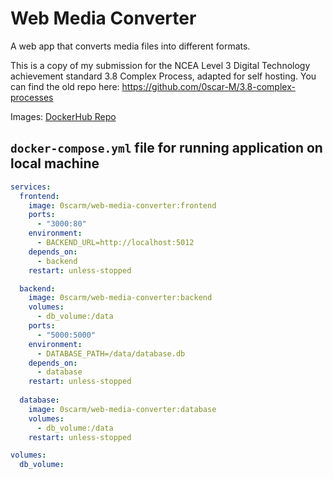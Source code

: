 # Web Media Converter

A web app that converts media files into different formats.

This is a copy of my submission for the NCEA Level 3 Digital Technology achievement standard 3.8 Complex Process, adapted for self hosting. You can find the old repo here: https://github.com/0scar-M/3.8-complex-processes

Images: [DockerHub Repo](https://hub.docker.com/repository/docker/0scarm/web-media-converter/general)

## ```docker-compose.yml``` file for running application on local machine
```yml
services:
  frontend:
    image: 0scarm/web-media-converter:frontend
    ports:
      - "3000:80"
    environment:
      - BACKEND_URL=http://localhost:5012
    depends_on:
      - backend
    restart: unless-stopped

  backend:
    image: 0scarm/web-media-converter:backend
    volumes:
      - db_volume:/data
    ports:
      - "5000:5000"
    environment:
      - DATABASE_PATH=/data/database.db
    depends_on:
      - database
    restart: unless-stopped
  
  database:
    image: 0scarm/web-media-converter:database
    volumes:
      - db_volume:/data
    restart: unless-stopped

volumes:
  db_volume:
```
